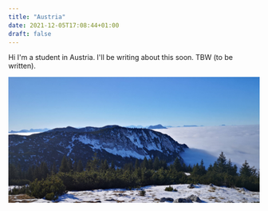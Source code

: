 ```yaml
---
title: "Austria"
date: 2021-12-05T17:08:44+01:00
draft: false
---
```


Hi I'm a student in Austria. I'll be writing about this soon.
 TBW (to be written).

 
![salzkamergut](/pics/salzkamergut.jpg)
